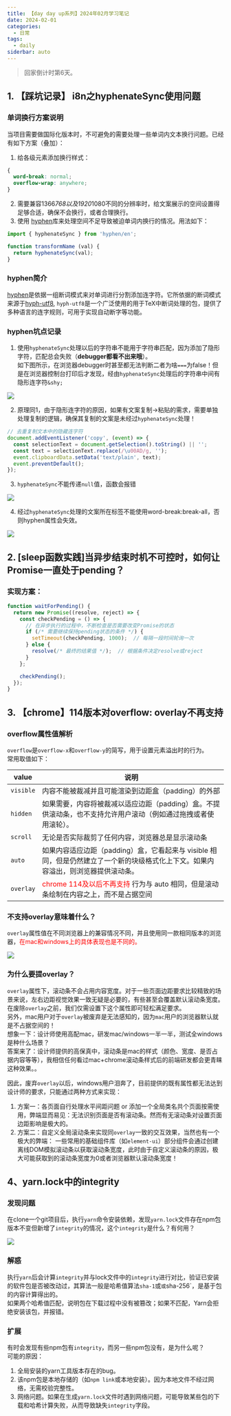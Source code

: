 ```yaml
---
title: 【day day up系列】2024年02月学习笔记
date: 2024-02-01
categories:
  - 日常
tags:
  - daily
siderbar: auto
---
```


> 回家倒计时第6天。

## 1. 【踩坑记录】 i8n之hyphenateSync使用问题  
### 单词换行方案说明 
当项目需要做国际化版本时，不可避免的需要处理一些单词内文本换行问题。已经有如下方案（叠加）：   
1. 给各级元素添加换行样式：  

```css
{
  word-break: normal;
  overflow-wrap: anywhere;
}
```

2. 需要兼容1366*768以及1920*1080不同的分辨率时，给文案展示的空间设置得足够合适，确保不会换行，或者合理换行。   
3. 使用 [hyphen](https://github.com/ytiurin/hyphen)库来处理空间不足导致被迫单词内换行的情况。用法如下：

```js
import { hyphenateSync } from 'hyphen/en';

function transformName (val) {
  return hyphenateSync(val);
}
```
### hyphen简介
[hyphen](https://github.com/ytiurin/hyphen)是依据一组断词模式来对单词进行分割添加连字符。它所依据的断词模式来源于[hyph-utf8](https://www.ctan.org/pkg/hyph-utf8), `hyph-utf8`是一个广泛使用的用于TeX中断词处理的包，提供了多种语言的连字规则，可用于实现自动断字等功能。

### hyphen坑点记录  
1. 使用`hyphenateSync`处理以后的字符串不能用于字符串匹配，因为添加了隐形字符，匹配总会失败（**debugger都看不出来哦**）。   
如下图所示，在浏览器debugger时甚至都无法判断二者为啥`===`为false！但是在浏览器控制台打印后才发现，经由`hyphenateSync`处理后的字符串中间有隐形连字符`&shy;`

![](../images/daily-060.png)  

2. 原理同1，由于隐形连字符的原因，如果有文案复制->粘贴的需求，需要单独处理复制的逻辑，确保其复制的文案是未经过`hyphenateSync`处理！  

```js
// 去重复制文本中的隐藏连字符 ­
document.addEventListener('copy', (event) => {
  const selectionText = document.getSelection().toString() || '';
  const text = selectionText.replace(/\u00AD/g, '');
  event.clipboardData.setData('text/plain', text);
  event.preventDefault();
});
```

3. `hyphenateSync`不能传递`null`值，函数会报错   

![](../images/daily-061.png)  

4. 经过`hyphenateSync`处理的文案所在标签不能使用word-break:break-all，否则hyphen属性会失效。  

![](../images/daily-062.png)

## 2. [sleep函数实践]当异步结束时机不可控时，如何让Promise一直处于pending？
### 实现方案：  

```js
function waitForPending() {
  return new Promise((resolve, reject) => {
    const checkPending = () => {
      // 在异步执行的过程中，不断检查是否需要改变Promise的状态
      if (/* 需要继续保持pending状态的条件 */) {
        setTimeout(checkPending, 1000);  // 每隔一段时间轮询一次
      } else {
        resolve(/* 最终的结果值 */);  // 根据条件决定resolve或reject
      }
    };

    checkPending();
  });
}
```  
## 3. 【chrome】114版本对overflow: overlay不再支持  
### overflow属性值解析
`overflow`是`overflow-x`和`overflow-y`的简写，用于设置元素溢出时的行为。   
常用取值如下：  

| value | 说明 |   
| ---- | ---- |   
| `visible` | 内容不能被裁减并且可能渲染到边距盒（padding）的外部 |  
| `hidden` | 如果需要，内容将被裁减以适应边距（padding）盒。不提供滚动条，也不支持允许用户滚动（例如通过拖拽或者使用滚轮）。 |  
| `scroll` | 无论是否实际裁剪了任何内容，浏览器总是显示滚动条 |  
| `auto` | 如果内容适应边距（padding）盒，它看起来与 visible 相同，但是仍然建立了一个新的块级格式化上下文。如果内容溢出，则浏览器提供滚动条。|  
| `overlay` | <font color="red">chrome 114及以后不再支持</font> 行为与 auto 相同，但是滚动条绘制在内容之上，而不是占据空间 |   

### 不支持overlay意味着什么？
`overlay`属性值在不同浏览器上的兼容情况不同，并且使用同一款相同版本的浏览器，<font color="red">在mac和windows上的具体表现也是不同的。</font>  

![](../images/daily-063.png)  

### 为什么要提overlay？
`overlay`属性下，滚动条不会占用内容宽度。对于一些页面边距要求比较精致的场景来说，左右边距视觉效果一致无疑是必要的，有些甚至会覆盖默认滚动条宽度。在废除`overlay`之前，我们仅需设置下这个属性即可轻松满足要求。    
另外，mac用户对于`overlay`被废弃是无法感知的，因为`mac`用户的浏览器默认就是不占据空间的！  
想象一下：设计师使用高配mac，研发mac/windows一半一半，测试全windows是种什么场景？  
答案来了：设计师提供的高保真中，滚动条是mac的样式（颜色、宽度、是否占据内容等等），我相信任何看过mac+chrome滚动条样式后的前端研发都会更青睐这种效果。。

因此，废弃`overlay`以后，windows用户泪奔了，目前提供的既有属性都无法达到设计师的要求，只能通过两种方式来实现：  
1. 方案一：各页面自行处理水平间距问题 or 添加一个全局类名共个页面按需使用，弊端显而易见：无法识别页面是否有滚动条。然而有无滚动条对设置页面边距影响是极大的。    
2. 方案二：自定义全局滚动条来实现同`overlay`一致的交互效果，当然也有一个极大的弊端： 一些常用的基础组件库（如`element-ui`）部分组件会通过创建离线DOM模拟滚动条以获取滚动条宽度，此时由于自定义滚动条的原因，极大可能获取到的滚动条宽度为0或者浏览器默认滚动条宽度！  

## 4、yarn.lock中的integrity
### 发现问题  
在clone一个git项目后，执行`yarn`命令安装依赖，发现`yarn.lock`文件存在npm包版本不变但新增了`integrity`的情况，这个`integrity`是什么？有何用？  

![](../images/daily-064.png)   

### 解惑
执行`yarn`后会计算`integrity`并与lock文件中的`integrity`进行对比，验证已安装的软件包是否被改动过，其算法一般是哈希值算法`sha-1`或`或`sha-256`，是基于包的内容计算得出的。  
如果两个哈希值匹配，说明包在下载过程中没有被篡改；如果不匹配，Yarn会拒绝安装该包，并报错。 

### 扩展
有时会发现有些npm包有`integrity`，而另一些npm包没有，是为什么呢？  
可能的原因：  
1. 全局安装的yarn工具版本存在的bug。  
2. 该npm包是本地存储的（如`npm link`或本地安装）。因为本地文件不经过网络，无需校验完整性。  
3. 网络问题。如果在生成`yarn.lock`文件时遇到网络问题，可能导致某些包的下载和哈希计算失败，从而导致缺失`integrity`字段。


